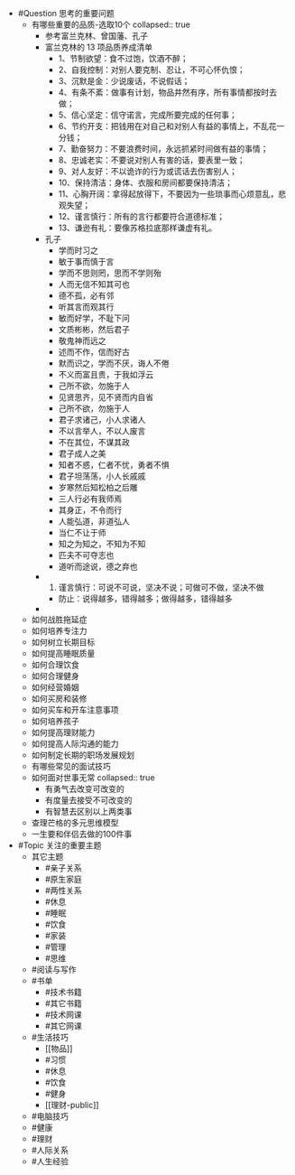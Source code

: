 - #Question 思考的重要问题
	- 有哪些重要的品质-选取10个
	  collapsed:: true
		- 参考富兰克林、曾国藩、孔子
		- 富兰克林的 13 项品质养成清单
			- 1、节制欲望：食不过饱，饮酒不醉；
			- 2、自我控制：对别人要克制、忍让，不可心怀仇恨；
			- 3、沉默是金：少说废话，不说假话；
			- 4、有条不紊：做事有计划，物品井然有序，所有事情都按时去做；
			- 5、信心坚定：信守诺言，完成所要完成的任何事；
			- 6、节约开支：把钱用在对自己和对别人有益的事情上，不乱花一分钱；
			- 7、勤奋努力：不要浪费时间，永远抓紧时间做有益的事情；
			- 8、忠诚老实：不要说对别人有害的话，要表里一致；
			- 9、对人友好：不以诡诈的行为或谎话去伤害别人；
			- 10、保持清洁：身体、衣服和房间都要保持清洁；
			- 11、心胸开阔：拿得起放得下，不要因为一些琐事而心烦意乱，悲观失望；
			- 12、谨言慎行：所有的言行都要符合道德标准；
			- 13、谦逊有礼：要像苏格拉底那样谦虚有礼。
		- 孔子
			- 学而时习之
			- 敏于事而慎于言
			- 学而不思则罔，思而不学则殆
			- 人而无信不知其可也
			- 德不孤，必有邻
			- 听其言而观其行
			- 敏而好学，不耻下问
			- 文质彬彬，然后君子
			- 敬鬼神而远之
			- 述而不作，信而好古
			- 默而识之，学而不厌，诲人不倦
			- 不义而富且贵，于我如浮云
			- 己所不欲，勿施于人
			- 见贤思齐，见不贤而内自省
			- 己所不欲，勿施于人
			- 君子求诸己，小人求诸人
			- 不以言举人，不以人废言
			- 不在其位，不谋其政
			- 君子成人之美
			- 知者不惑，仁者不忧，勇者不惧
			- 君子坦荡荡，小人长戚戚
			- 岁寒然后知松柏之后雕
			- 三人行必有我师焉
			- 其身正，不令而行
			- 人能弘道，非道弘人
			- 当仁不让于师
			- 知之为知之，不知为不知
			- 匹夫不可夺志也
			- 道听而途说，德之弃也
		- 1. 谨言慎行：可说不可说，坚决不说；可做可不做，坚决不做
			- 防止：说得越多，错得越多；做得越多，错得越多
		-
	- 如何战胜拖延症
	- 如何培养专注力
	- 如何树立长期目标
	- 如何提高睡眠质量
	- 如何合理饮食
	- 如何合理健身
	- 如何经营婚姻
	- 如何买房和装修
	- 如何买车和开车注意事项
	- 如何培养孩子
	- 如何提高理财能力
	- 如何提高人际沟通的能力
	- 如何制定长期的职场发展规划
	- 有哪些常见的面试技巧
	- 如何面对世事无常
	  collapsed:: true
		- 有勇气去改变可改变的
		- 有度量去接受不可改变的
		- 有智慧去区别以上两类事
	- 查理芒格的多元思维模型
	- 一生要和伴侣去做的100件事
- #Topic 关注的重要主题
	- 其它主题
		- #亲子关系
		- #原生家庭
		- #两性关系
		- #休息
		- #睡眠
		- #饮食
		- #家装
		- #管理
		- #思维
	- #阅读与写作
	- #书单
		- #技术书籍
		- #其它书籍
		- #技术网课
		- #其它网课
	- #生活技巧
		- [[物品]]
		- #习惯
		- #休息
		- #饮食
		- #健身
		- [[理财-public]]
	- #电脑技巧
	- #健康
	- #理财
	- #人际关系
	- #人生经验